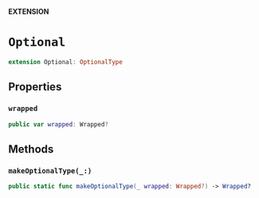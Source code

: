**EXTENSION**

# `Optional`
```swift
extension Optional: OptionalType
```

## Properties
### `wrapped`

```swift
public var wrapped: Wrapped?
```

## Methods
### `makeOptionalType(_:)`

```swift
public static func makeOptionalType(_ wrapped: Wrapped?) -> Wrapped?
```
